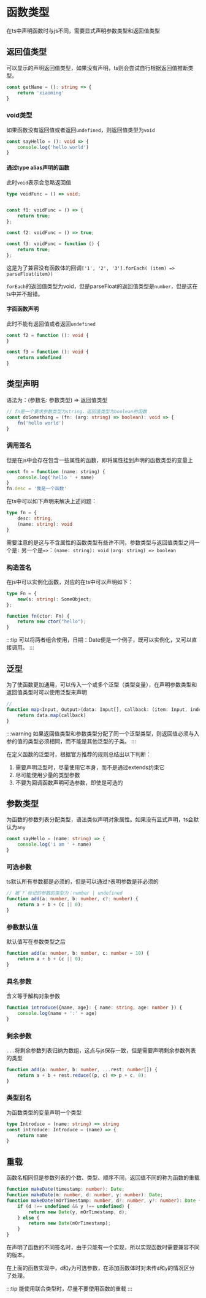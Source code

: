 # 函数类型

在ts中声明函数时与js不同，需要显式声明参数类型和返回值类型

## 返回值类型

可以显示的声明返回值类型，如果没有声明，ts则会尝试自行根据返回值推断类型。

```ts
const getName = (): string => {
    return 'xiaoming'
}
```

### void类型

如果函数没有返回值或者返回`undefined`，则返回值类型为`void`

```ts
const sayHello = (): void => {
    console.log('hello world')
}
```

#### 通过type alias声明的函数

此时`void`表示会忽略返回值

```ts
type voidFunc = () => void;


const f1: voidFunc = () => {
    return true;
};

const f2: voidFunc = () => true;

const f3: voidFunc = function () {
    return true;
};
```

这是为了兼容没有函数体的回调`['1', '2', '3'].forEach( (item) => parseFloat(item))`

`forEach`的返回值类型为void，但是parseFloat的返回值类型是`number`，但是这在ts中并不报错。

#### 字面函数声明

此时不能有返回值或者返回`undefined`

```ts
const f2 = function (): void {
}

const f3 = function (): void {
    return undefined
}
```

## 类型声明

语法为：(参数名: 参数类型) => 返回值类型

```ts
// fn是一个要求参数类型为string，返回值类型为boolean的函数
const doSomething = (fn: (arg: string) => boolean): void => {
    fn('hello world')
}
```

### 调用签名

但是在js中会存在包含一些属性的函数，即将属性挂到声明的函数类型的变量上

```js
const fn = function (name: string) {
    console.log('hello ' + name)
}
fn.desc = '我是一个函数'
```

在ts中可以如下声明来解决上述问题：

```ts
type fn = {
    desc: string,
    (name: string): void
}
```

需要注意的是这与不含属性的函数类型有些许不同，参数类型与返回值类型之间一个是`:`
另一个是`=>`：`(name: string): void` `(arg: string) => boolean`

### 构造签名

在js中可以实例化函数，对应的在ts中可以声明如下：

```ts
type Fn = {
    new(s: string): SomeObject;
};

function fn(ctor: Fn) {
    return new ctor("hello");
}
```

:::tip
可以将两者组合使用，日期：Date便是一个例子，既可以实例化，又可以直接调用。
:::

## 泛型

为了使函数更加通用，可以传入一个或多个泛型（类型变量），在声明参数类型和返回值类型时可以使用泛型来声明

```ts
// 
function map<Input, Output>(data: Input[], callback: (item: Input, index: number) => Output): Output[] {
    return data.map(callback)
}
```

:::warning
如果返回值类型和参数类型分配了同一个泛型类型，则返回值必须与入参的值的类型必须相同，而不能是其他泛型的子类。
:::

在定义函数的泛型时，根据官方推荐的规则总结出以下判断：

1. 需要声明泛型时，尽量使用它本身，而不是通过extends约束它
2. 尽可能使用少量的类型参数
3. 不要为回调函数声明可选参数，即使是可选的

## 参数类型

为函数的参数列表分配类型，语法类似声明对象属性。如果没有显式声明，ts会默认为`any`

```ts
const sayHello = (name: string) => {
    console.log('i am ' + name)
}
```

### 可选参数

ts默认所有参数都是必须的，但是可以通过`?`表明参数是非必须的

```ts
// 被`?`标记的参数的类型为：number | undefined
function add(a: number, b: number, c?: number) {
    return a + b + (c || 0);
}
```

### 参数默认值

默认值写在参数类型之后

```ts
function add(a: number, b: number, c: number = 10) {
    return a + b + (c || 0);
}
```

### 具名参数

含义等于解构对象参数

```ts
function introduce({name, age}: { name: string, age: number }) {
    console.log(name + ':' + age)
}
```

### 剩余参数

`...`将剩余参数列表归纳为数组，这点与js保存一致，但是需要声明剩余参数列表的类型

```ts
function add(a: number, b: number, ...rest: number[]) {
    return a + b + rest.reduce((p, c) => p + c, 0);
}
```

### 类型别名

为函数类型的变量声明一个类型

```ts
type Introduce = (name: string) => string
const introduce: Introduce = (name) => {
    return name
}
```

## 重载

函数名相同但是参数列表的个数、类型、顺序不同，返回值不同的称为函数的重载

```ts
function makeDate(timestamp: number): Date;
function makeDate(m: number, d: number, y: number): Date;
function makeDate(mOrTimestamp: number, d?: number, y?: number): Date {
    if (d !== undefined && y !== undefined) {
        return new Date(y, mOrTimestamp, d);
    } else {
        return new Date(mOrTimestamp);
    }
}
```

在声明了函数的不同签名时，由于只能有一个实现，所以实现函数时需要兼容不同的版本。

在上面的函数实现中，`d`和`y`为可选参数，在添加函数体时对未传`d`和`y`的情况区分了处理。

:::tip
能使用联合类型时，尽量不要使用函数的重载
:::



